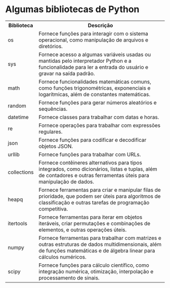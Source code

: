 </head>
<body>
	<h1>Algumas bibliotecas de Python</h1>
	<table>
		<tr>
			<th>Biblioteca</th>
			<th>Descrição</th>
		</tr>
		<tr>
			<td>os</td>
			<td>Fornece funções para interagir com o sistema operacional, como manipulação de arquivos e diretórios.</td>
		</tr>
		<tr>
			<td>sys</td>
			<td>Fornece acesso a algumas variáveis ​​usadas ou mantidas pelo interpretador Python e a funcionalidade para ler a entrada do usuário e gravar na saída padrão.</td>
		</tr>
		<tr>
			<td>math</td>
			<td>Fornece funcionalidades matemáticas comuns, como funções trigonométricas, exponenciais e logarítmicas, além de constantes matemáticas.</td>
		</tr>
		<tr>
			<td>random</td>
			<td>Fornece funções para gerar números aleatórios e sequências.</td>
		</tr>
		<tr>
			<td>datetime</td>
			<td>Fornece classes para trabalhar com datas e horas.</td>
		</tr>
		<tr>
			<td>re</td>
			<td>Fornece operações para trabalhar com expressões regulares.</td>
		</tr>
		<tr>
			<td>json</td>
			<td>Fornece funções para codificar e decodificar objetos JSON.</td>
		</tr>
		<tr>
			<td>urllib</td>
			<td>Fornece funções para trabalhar com URLs.</td>
		</tr>
		<tr>
			<td>collections</td>
			<td>Fornece contêineres alternativos para tipos integrados, como dicionários, listas e tuplas, além de contadores e outras ferramentas úteis para manipulação de dados.</td>
		</tr>
		<tr>
			<td>heapq</td>
			<td>Fornece ferramentas para criar e manipular filas de prioridade, que podem ser úteis para algoritmos de classificação e outras tarefas de programação competitiva.</td>
		</tr>
		<tr>
			<td>itertools</td>
			<td>Fornece ferramentas para iterar em objetos iteráveis, criar permutações e combinações de elementos, e outras operações úteis.</td>
		</tr>
		<tr>
			<td>numpy</td>
			<td>Fornece ferramentas para trabalhar com matrizes e outras estruturas de dados multidimensionais, além de funções matemáticas e de álgebra linear para cálculos numéricos.</td>
		</tr>
		<tr>
			<td>scipy</td>
			<td>Fornece funções para cálculo científico, como integração numérica, otimização, interpolação e processamento de sinais.</td>
		</tr>
	</table>
</body>
</html>




